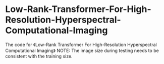 # Low-Rank-Transformer-For-High-Resolution-Hyperspectral-Computational-Imaging
The code for 《Low-Rank Transformer For High-Resolution Hyperspectral Computational Imaging》
NOTE: The image size during testing needs to be consistent with the training size.
